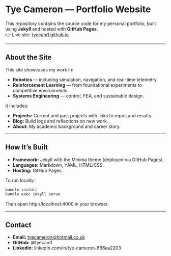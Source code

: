 # Tye Cameron — Portfolio Website

This repository contains the source code for my personal portfolio, built using **Jekyll** and hosted with **GitHub Pages**.  
👉 Live site: [tyecam1.github.io](https://tyecam1.github.io)

---

## About the Site

This site showcases my work in:
- **Robotics** — including simulation, navigation, and real-time telemetry.  
- **Reinforcement Learning** — from foundational experiments to competitive environments.  
- **Systems Engineering** — control, FEA, and sustainable design.

It includes:
- **Projects:** Current and past projects with links to repos and results.  
- **Blog:** Build logs and reflections on new work.  
- **About:** My academic background and career story.  

---

## How It’s Built
- **Framework:** Jekyll with the Minima theme (deployed via GitHub Pages).  
- **Languages:** Markdown, YAML, HTML/CSS.  
- **Hosting:** GitHub Pages.  

To run locally:
```bash
bundle install
bundle exec jekyll serve
```
Then open http://localhost:4000 in your browser.

---

## Contact
- **Email:** tyecameron@hotmail.co.uk
- **GitHub:** @tyecam1
- **LinkedIn:** linkedin.com/in/tye-cameron-866aa2203
